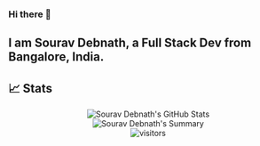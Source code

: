 ### Hi there 👋

## I am Sourav Debnath, a Full Stack Dev from Bangalore, India.

## 📈 Stats

<div align="center">
 <img src="https://github-readme-stats.vercel.app/api?username=sourav925&theme=radical&show_icons=true&hide_border=true&count_private=true" alt="Sourav Debnath's GitHub Stats">
</div>

<div align="center">
 <img src="https://github-profile-summary-cards.vercel.app/api/cards/profile-details?username=sourav925&theme=solarized_dark" alt="Sourav Debnath's Summary">
</div>

<div align="center">
 <img src="https://visitor-badge.laobi.icu/badge?page_id=sourav925.sourav925" alt="visitors">
</div>
